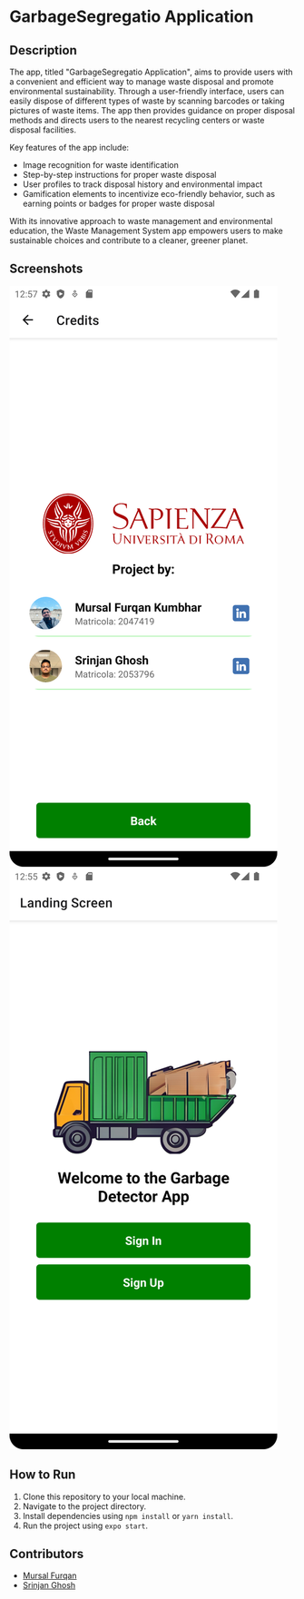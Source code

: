 # GarbageSegregatio Application


## Description

The app, titled "GarbageSegregatio Application", aims to provide users with a convenient and efficient way to manage waste disposal and promote environmental sustainability. Through a user-friendly interface, users can easily dispose of different types of waste by scanning barcodes or taking pictures of waste items. The app then provides guidance on proper disposal methods and directs users to the nearest recycling centers or waste disposal facilities.

Key features of the app include:

- Image recognition for waste identification
- Step-by-step instructions for proper waste disposal
- User profiles to track disposal history and environmental impact
- Gamification elements to incentivize eco-friendly behavior, such as earning points or badges for proper waste disposal

With its innovative approach to waste management and environmental education, the Waste Management System app empowers users to make sustainable choices and contribute to a cleaner, greener planet.

## Screenshots

![Screenshot 1](AppScreenshots/Credits.png)
![Screenshot 2](AppScreenshots/LandingScreen.png)

## How to Run

1. Clone this repository to your local machine.
2. Navigate to the project directory.
3. Install dependencies using `npm install` or `yarn install`.
4. Run the project using `expo start`.

## Contributors

- [Mursal Furqan](https://github.com/mursalfk)
- [Srinjan Ghosh](https://github.com/srinjanghosh)
